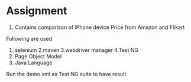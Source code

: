 # Assignment
1. Contains comparison of iPhone device Price from Amazon and Flikart

Following are used
1. selenium
2.maven
3.webdriver manager
4.Test NG
5. Page Object Model
6. Java Language


Run the demo.xml as Test NG suite to have result

